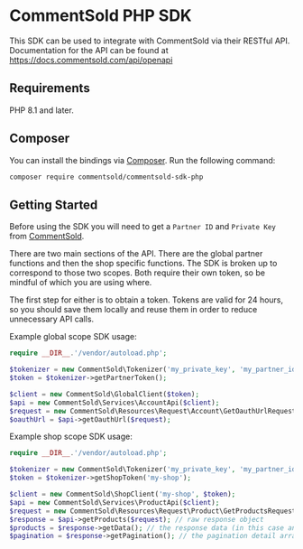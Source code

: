 # CommentSold PHP SDK

This SDK can be used to integrate with CommentSold via their RESTful API. Documentation
for the API can be found at https://docs.commentsold.com/api/openapi

## Requirements
PHP 8.1 and later.

## Composer
You can install the bindings via [Composer](http://getcomposer.org/). Run the following command:

```bash
composer require commentsold/commentsold-sdk-php
```

## Getting Started

Before using the SDK you will need to get a `Partner ID` and `Private Key` from [CommentSold](https://commentsold.com).

There are two main sections of the API. There are the global partner functions and then the shop specific functions.
The SDK is broken up to correspond to those two scopes. Both require their own token, so be mindful of which you are using where.

The first step for either is to obtain a token. Tokens are valid for 24 hours, so you should save them locally and reuse them in order to reduce unnecessary API calls.

Example global scope SDK usage:

```php
require __DIR__.'/vendor/autoload.php';

$tokenizer = new CommentSold\Tokenizer('my_private_key', 'my_partner_id');
$token = $tokenizer->getPartnerToken();

$client = new CommentSold\GlobalClient($token);
$api = new CommentSold\Services\AccountApi($client);
$request = new CommentSold\Resources\Request\Account\GetOauthUrlRequest(['all'], 'https://my-return-url.com/oauth');
$oauthUrl = $api->getOauthUrl($request);
```

Example shop scope SDK usage:

```php
require __DIR__.'/vendor/autoload.php';

$tokenizer = new CommentSold\Tokenizer('my_private_key', 'my_partner_id');
$token = $tokenizer->getShopToken('my-shop');

$client = new CommentSold\ShopClient('my-shop', $token);
$api = new CommentSold\Services\ProductApi($client);
$request = new CommentSold\Resources\Request\Product\GetProductsRequest();
$response = $api->getProducts($request); // raw response object
$products = $response->getData(); // the response data (in this case an array of products)
$pagination = $response->getPagination(); // the pagination detail array
```
